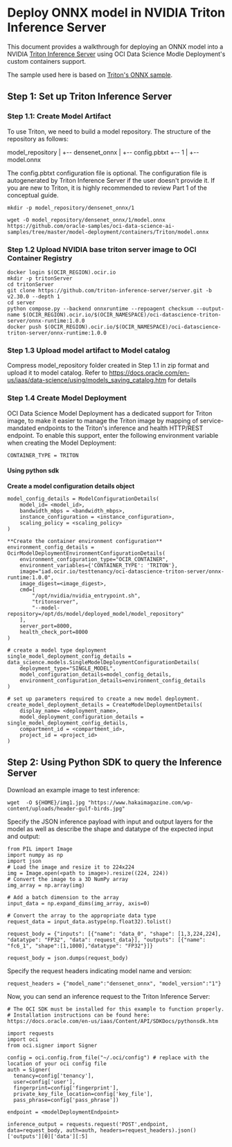 # Deploy ONNX model in NVIDIA Triton Inference Server
This document provides a walkthrough for deploying an ONNX model into a NVIDIA [Triton Inference Server](https://developer.nvidia.com/nvidia-triton-inference-server) using OCI Data Science Modle Deployment's custom containers support.

The sample used here is based on [Triton's ONNX sample](https://github.com/triton-inference-server/tutorials/tree/main/Quick_Deploy/ONNX).

## Step 1: Set up Triton Inference Server
### Step 1.1: Create Model Artifact
To use Triton, we need to build a model repository. The structure of the repository as follows:

model_repository
|
+-- densenet_onnx
    |
    +-- config.pbtxt
    +-- 1
        |
        +-- model.onnx

The config.pbtxt configuration file is optional. The configuration file is autogenerated by Triton Inference Server if the user doesn't provide it. If you are new to Triton, it is highly recommended to review Part 1 of the conceptual guide.

`mkdir -p model_repository/densenet_onnx/1`

`wget -O model_repository/densenet_onnx/1/model.onnx https://github.com/oracle-samples/oci-data-science-ai-samples/tree/master/model-deployment/containers/Triton/model.onnx`


### Step 1.2  Upload NVIDIA base triton server image to OCI Container Registry

```
docker login $(OCIR_REGION).ocir.io
mkdir -p tritonServer
cd tritonServer
git clone https://github.com/triton-inference-server/server.git -b v2.30.0 --depth 1
cd server
python compose.py --backend onnxruntime --repoagent checksum --output-name $(OCIR_REGION).ocir.io/$(OCIR_NAMESPACE)/oci-datascience-triton-server/onnx-runtime:1.0.0
docker push $(OCIR_REGION).ocir.io/$(OCIR_NAMESPACE)/oci-datascience-triton-server/onnx-runtime:1.0.0
```

### Step 1.3 Upload model artifact to Model catalog
Compress model_repository folder created in Step 1.1 in zip format and upload it to model catalog. Refer to https://docs.oracle.com/en-us/iaas/data-science/using/models_saving_catalog.htm for details


### Step 1.4 Create Model Deployment
OCI Data Science Model Deployment has a dedicated support for Triton image, to make it easier to manage the Triton image by mapping of service-mandated endpoints to the Triton's inference and health HTTP/REST endpoint. To enable this support, enter the following environment variable when creating the Model Deployment:

`CONTAINER_TYPE = TRITON`

#### Using python sdk
**Create a model configuration details object**
```
model_config_details = ModelConfigurationDetails(
    model_id= <model_id>,
    bandwidth_mbps = <bandwidth_mbps>,
    instance_configuration = <instance_configuration>,
    scaling_policy = <scaling_policy>
)
  
**Create the container environment configuration**
environment_config_details = OcirModelDeploymentEnvironmentConfigurationDetails(
    environment_configuration_type="OCIR_CONTAINER",
    environment_variables={'CONTAINER_TYPE': 'TRITON'},
    image="iad.ocir.io/testtenancy/oci-datascience-triton-server/onnx-runtime:1.0.0",
    image_digest=<image_digest>,
    cmd=[
        "/opt/nvidia/nvidia_entrypoint.sh",
        "tritonserver",
        "--model-repository=/opt/ds/model/deployed_model/model_repository"
    ],
    server_port=8000,
    health_check_port=8000
)
  
# create a model type deployment
single_model_deployment_config_details = data_science.models.SingleModelDeploymentConfigurationDetails(
    deployment_type="SINGLE_MODEL",
    model_configuration_details=model_config_details,
    environment_configuration_details=environment_config_details
)
  
# set up parameters required to create a new model deployment.
create_model_deployment_details = CreateModelDeploymentDetails(
    display_name= <deployment_name>,
    model_deployment_configuration_details = single_model_deployment_config_details,
    compartment_id = <compartment_id>,
    project_id = <project_id>
)
```

## Step 2: Using Python SDK to query the Inference Server
Download an example image to test inference:

`wget  -O ${HOME}/img1.jpg "https://www.hakaimagazine.com/wp-content/uploads/header-gulf-birds.jpg"`

Specify the JSON inference payload with input and output layers for the model as well as describe the shape and datatype of the expected input and output:
```
from PIL import Image
import numpy as np
import json
# Load the image and resize it to 224x224
img = Image.open(<path to image>).resize((224, 224))
# Convert the image to a 3D NumPy array
img_array = np.array(img)
 
# Add a batch dimension to the array
input_data = np.expand_dims(img_array, axis=0)
 
# Convert the array to the appropriate data type
request_data = input_data.astype(np.float32).tolist()
 
request_body = {"inputs": [{"name": "data_0", "shape": [1,3,224,224], "datatype": "FP32", "data": request_data}], "outputs": [{"name": "fc6_1", "shape":[1,1000],"datatype": "FP32"}]}
 
request_body = json.dumps(request_body)
```

Specify the request headers indicating model name and version:
```
request_headers = {"model_name":"densenet_onnx", "model_version":"1"}
```

Now, you can send an inference request to the Triton Inference Server:
```
# The OCI SDK must be installed for this example to function properly.
# Installation instructions can be found here: https://docs.oracle.com/en-us/iaas/Content/API/SDKDocs/pythonsdk.htm
 
import requests
import oci
from oci.signer import Signer
 
config = oci.config.from_file("~/.oci/config") # replace with the location of your oci config file
auth = Signer(
  tenancy=config['tenancy'],
  user=config['user'],
  fingerprint=config['fingerprint'],
  private_key_file_location=config['key_file'],
  pass_phrase=config['pass_phrase'])
 
endpoint = <modelDeploymentEndpoint>
 
inference_output = requests.request('POST',endpoint, data=request_body, auth=auth, headers=request_headers).json()['outputs'][0]['data'][:5]
```
